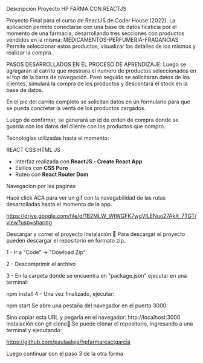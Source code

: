 
Descripción Proyecto HP FARMA CON REACTJS

Proyecto Final para el curso de ReactJS de Coder House (2022).
La aplicación permite conectarse con una base de datos ficsticia por el momento de una farmacia, desarrollando tres secciones con productos vendidos en la misma: MEDICAMENTOS-PERFUMERIA-FRAGANCIAS
Permite seleccionar estos productos, visualizar los detalles de los mismos y realizar la compra.

PASOS DESARROLLADOS EN EL PROCESO DE APRENDIZAJE:
Luego se agregaran al carrito que mostrara el numero de productos seleccionados en el top de la barra de navegación.
Paso seguido se solicitaran datos de los clientes, simulará la compra de los productos y descontará el stock en la base de datos. 

En el pie del carrito completo se solicitan datos en un formulario para que se pueda concretar la venta de los productos cargados.

Luego de confirmar, se generará un id de orden de compra donde se guarda con los datos del cliente con los productos que compró.

Tecnologías utilizadas hasta el momento:

REACT CSS HTML JS 

- Interfaz realizada con **ReactJS - Create React App**
- Estilos con **CSS Puro**
- Ruteo con **React Router Dom**

Navegacion por las paginas

Hacé click ACA para ver un gif con la navegabilidad de las rutas desarrolladas hasta el momento de la app.

https://drive.google.com/file/d/1B2MLW_WtWGFK7wgVlLENuo27AkX_7TGT/view?usp=sharing

Descargar y correr el proyecto
Instalación 🔧
Para descargar el proyecto pueden descargar el repositorio en formato zip_

1 - Ir a "Code" -> "Dowload Zip"

2 - Descomprimir el archivo

3 - En la carpeta donde se encuentra en "package.json" ejecutar en una terminal:

npm install
4 - Una vez finalizado, ejecutar:

npm start
Se abre una pestaña del navegador en el puerto 3000:

Sino copiar esta URL y pegarla en el navegador: http://localhost:3000
Instalación con git clone🔧
Se puede clonar el repositorio, ingresando a una terminal y ejecutando:

https://github.com/paulaaleja/hpfarmareactgarcia



Luego continuar con el paso 3 de la otra forma


